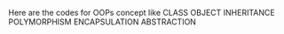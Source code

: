 Here are the codes for OOPs concept like
CLASS
OBJECT
INHERITANCE
POLYMORPHISM
ENCAPSULATION
ABSTRACTION
